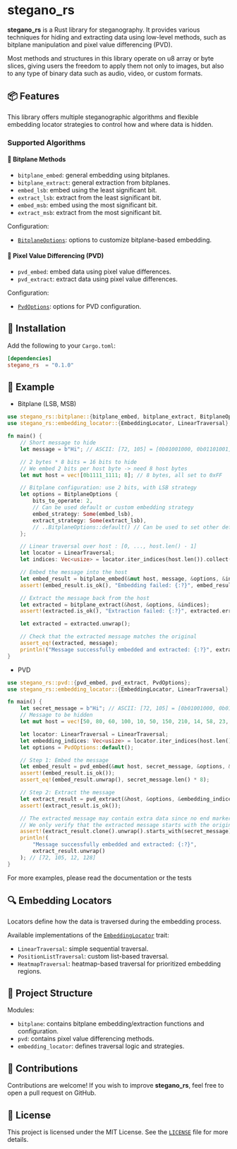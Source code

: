 # stegano_rs

**stegano_rs** is a Rust library for steganography. It provides various techniques for hiding and extracting data using low-level methods, such as bitplane manipulation and pixel value differencing (PVD).

Most methods and structures in this library operate on u8 array or byte slices, giving users the freedom to apply them not only to images, but also to any type of binary data such as audio, video, or custom formats.

## 📦 Features

This library offers multiple steganographic algorithms and flexible embedding locator strategies to control how and where data is hidden.

### Supported Algorithms

#### 🔹 Bitplane Methods
- `bitplane_embed`: general embedding using bitplanes.
- `bitplane_extract`: general extraction from bitplanes.
- `embed_lsb`: embed using the least significant bit.
- `extract_lsb`: extract from the least significant bit.
- `embed_msb`: embed using the most significant bit.
- `extract_msb`: extract from the most significant bit.

Configuration:
- [`BitplaneOptions`](src/bitplane.rs): options to customize bitplane-based embedding.

#### 🔹 Pixel Value Differencing (PVD)
- `pvd_embed`: embed data using pixel value differences.
- `pvd_extract`: extract data using pixel value differences.

Configuration:
- [`PvdOptions`](src/pvd.rs): options for PVD configuration.

## 🚀 Installation

Add the following to your `Cargo.toml`:

```toml
[dependencies]
stegano_rs  = "0.1.0"
```

## 📘 Example
- Bitplane (LSB, MSB)

```rust
use stegano_rs::bitplane::{bitplane_embed, bitplane_extract, BitplaneOptions, embed_lsb, extract_lsb};
use stegano_rs::embedding_locator::{EmbeddingLocator, LinearTraversal};

fn main() {
    // Short message to hide
    let message = b"Hi"; // ASCII: [72, 105] = [0b01001000, 0b01101001]

    // 2 bytes * 8 bits = 16 bits to hide
    // We embed 2 bits per host byte -> need 8 host bytes
    let mut host = vec![0b1111_1111; 8]; // 8 bytes, all set to 0xFF

    // Bitplane configuration: use 2 bits, with LSB strategy
    let options = BitplaneOptions {
        bits_to_operate: 2,
        // Can be used default or custom embedding strategy
        embed_strategy: Some(embed_lsb), 
        extract_strategy: Some(extract_lsb),
        // ..BitplaneOptions::default() // Can be used to set other defaults
    };

    // Linear traversal over host : [0, ..., host.len() - 1]
    let locator = LinearTraversal;
    let indices: Vec<usize> = locator.iter_indices(host.len()).collect();

    // Embed the message into the host
    let embed_result = bitplane_embed(&mut host, message, &options, &indices);
    assert!(embed_result.is_ok(), "Embedding failed: {:?}", embed_result.err());

    // Extract the message back from the host
    let extracted = bitplane_extract(&host, &options, &indices);
    assert!(extracted.is_ok(), "Extraction failed: {:?}", extracted.err());

    let extracted = extracted.unwrap();

    // Check that the extracted message matches the original
    assert_eq!(extracted, message);
    println!("Message successfully embedded and extracted: {:?}", extracted); // [72, 105]
}
```
- PVD
```rust
use stegano_rs::pvd::{pvd_embed, pvd_extract, PvdOptions};
use stegano_rs::embedding_locator::{EmbeddingLocator, LinearTraversal};

fn main() {
    let secret_message = b"Hi"; // ASCII: [72, 105] = [0b01001000, 0b01101001]
    // Message to be hidden
    let mut host = vec![50, 80, 60, 100, 10, 50, 150, 210, 14, 58, 23, 47];

    let locator: LinearTraversal = LinearTraversal;
    let embedding_indices: Vec<usize> = locator.iter_indices(host.len()).collect();
    let options = PvdOptions::default();

    // Step 1: Embed the message
    let embed_result = pvd_embed(&mut host, secret_message, &options, &embedding_indices);
    assert!(embed_result.is_ok());
    assert_eq!(embed_result.unwrap(), secret_message.len() * 8);

    // Step 2: Extract the message
    let extract_result = pvd_extract(&host, &options, &embedding_indices);
    assert!(extract_result.is_ok());

    // The extracted message may contain extra data since no end marker is used.
    // We only verify that the extracted message starts with the original secret message.
    assert!(extract_result.clone().unwrap().starts_with(secret_message));
    println!(
        "Message successfully embedded and extracted: {:?}",
        extract_result.unwrap()
    ); // [72, 105, 12, 128]
}
```
For more examples, please read the documentation or the tests
## 🔍 Embedding Locators

Locators define how the data is traversed during the embedding process.

Available implementations of the [`EmbeddingLocator`](src/embedding_locator.rs) trait:
- `LinearTraversal`: simple sequential traversal.
- `PositionListTraversal`: custom list-based traversal.
- `HeatmapTraversal`: heatmap-based traversal for prioritized embedding regions.

## 🧱 Project Structure

Modules:
- `bitplane`: contains bitplane embedding/extraction functions and configuration.
- `pvd`: contains pixel value differencing methods.
- `embedding_locator`: defines traversal logic and strategies.

## 🤝 Contributions

Contributions are welcome! If you wish to improve **stegano_rs**, feel free to open a pull request on GitHub.

## 📄 License

This project is licensed under the MIT License. See the [`LICENSE`](./LICENSE) file for more details.
